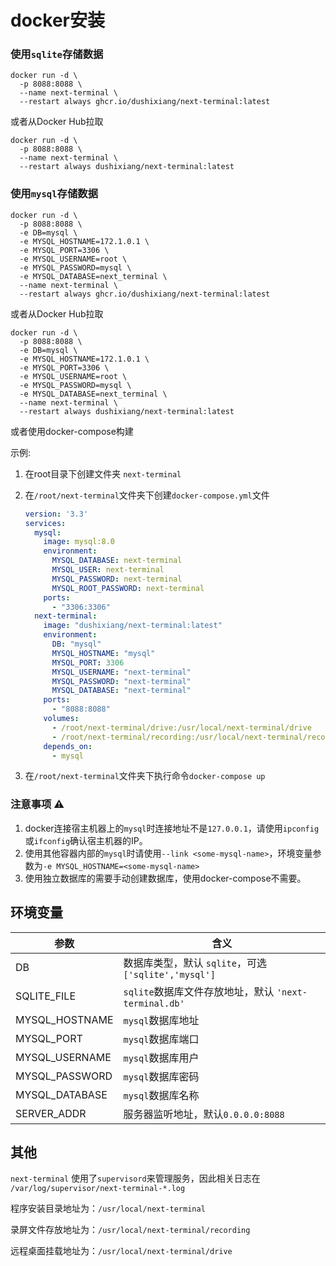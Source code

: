 # docker安装

### 使用`sqlite`存储数据

```shell
docker run -d \
  -p 8088:8088 \
  --name next-terminal \
  --restart always ghcr.io/dushixiang/next-terminal:latest
```

或者从Docker Hub拉取

```shell
docker run -d \
  -p 8088:8088 \
  --name next-terminal \
  --restart always dushixiang/next-terminal:latest
```

### 使用`mysql`存储数据

```shell
docker run -d \
  -p 8088:8088 \
  -e DB=mysql \
  -e MYSQL_HOSTNAME=172.1.0.1 \
  -e MYSQL_PORT=3306 \
  -e MYSQL_USERNAME=root \
  -e MYSQL_PASSWORD=mysql \
  -e MYSQL_DATABASE=next_terminal \
  --name next-terminal \
  --restart always ghcr.io/dushixiang/next-terminal:latest
```

或者从Docker Hub拉取

```shell
docker run -d \
  -p 8088:8088 \
  -e DB=mysql \
  -e MYSQL_HOSTNAME=172.1.0.1 \
  -e MYSQL_PORT=3306 \
  -e MYSQL_USERNAME=root \
  -e MYSQL_PASSWORD=mysql \
  -e MYSQL_DATABASE=next_terminal \
  --name next-terminal \
  --restart always dushixiang/next-terminal:latest
```

或者使用docker-compose构建

示例:

1. 在root目录下创建文件夹 `next-terminal`
2. 在`/root/next-terminal`文件夹下创建`docker-compose.yml`文件
   
    ```yaml
    version: '3.3'
    services:
      mysql:
        image: mysql:8.0
        environment:
          MYSQL_DATABASE: next-terminal
          MYSQL_USER: next-terminal
          MYSQL_PASSWORD: next-terminal
          MYSQL_ROOT_PASSWORD: next-terminal
        ports:
          - "3306:3306"
      next-terminal:
        image: "dushixiang/next-terminal:latest"
        environment:
          DB: "mysql"
          MYSQL_HOSTNAME: "mysql"
          MYSQL_PORT: 3306
          MYSQL_USERNAME: "next-terminal"
          MYSQL_PASSWORD: "next-terminal"
          MYSQL_DATABASE: "next-terminal"
        ports:
          - "8088:8088"
        volumes:
          - /root/next-terminal/drive:/usr/local/next-terminal/drive
          - /root/next-terminal/recording:/usr/local/next-terminal/recording
        depends_on:
          - mysql
    ```

3. 在`/root/next-terminal`文件夹下执行命令`docker-compose up`


### 注意事项 ⚠️

1. docker连接宿主机器上的`mysql`时连接地址不是`127.0.0.1`，请使用`ipconfig`或`ifconfig`确认宿主机器的IP。
2. 使用其他容器内部的`mysql`时请使用`--link <some-mysql-name>`，环境变量参数为`-e MYSQL_HOSTNAME=<some-mysql-name>`
3. 使用独立数据库的需要手动创建数据库，使用docker-compose不需要。

## 环境变量

| 参数  | 含义  |
|---|---|
|  DB |  数据库类型，默认 `sqlite`，可选`['sqlite','mysql']` |
| SQLITE_FILE  |  `sqlite`数据库文件存放地址，默认 `'next-terminal.db'` |
| MYSQL_HOSTNAME  |  `mysql`数据库地址 |
| MYSQL_PORT  |  `mysql`数据库端口 |
| MYSQL_USERNAME  |  `mysql`数据库用户 |
| MYSQL_PASSWORD  |  `mysql`数据库密码 |
| MYSQL_DATABASE  |  `mysql`数据库名称 |
| SERVER_ADDR  |  服务器监听地址，默认`0.0.0.0:8088` |

## 其他

`next-terminal` 使用了`supervisord`来管理服务，因此相关日志在 `/var/log/supervisor/next-terminal-*.log`

程序安装目录地址为：`/usr/local/next-terminal`

录屏文件存放地址为：`/usr/local/next-terminal/recording`

远程桌面挂载地址为：`/usr/local/next-terminal/drive`